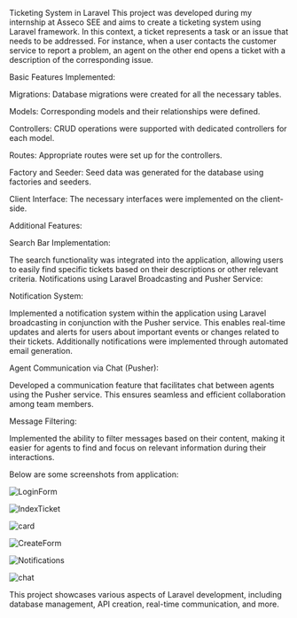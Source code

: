 Ticketing System in Laravel
This project was developed during my internship at Asseco SEE  and aims to create a ticketing system using Laravel framework. In this context, a ticket represents a task or an issue that needs to be addressed. For instance, when a user contacts the customer service to report a problem, an agent on the other end opens a ticket with a description of the corresponding issue.

Basic Features Implemented:

Migrations: Database migrations were created for all the necessary tables.

Models: Corresponding models and their relationships were defined.

Controllers: CRUD operations were supported with dedicated controllers for each model.

Routes: Appropriate routes were set up for the controllers.

Factory and Seeder: Seed data was generated for the database using factories and seeders.

Client Interface: The necessary interfaces were implemented on the client-side.


Additional Features:

Search Bar Implementation:

The search functionality was integrated into the application, allowing users to easily find specific tickets based on their descriptions or other relevant criteria.
Notifications using Laravel Broadcasting and Pusher Service:

Notification System:

Implemented a notification system within the application using Laravel broadcasting in conjunction with the Pusher service. This enables real-time updates and alerts for users about important events or changes related to their tickets. Additionally notifications were implemented through automated email generation.

Agent Communication via Chat (Pusher):

Developed a communication feature that facilitates chat between agents using the Pusher service. This ensures seamless and efficient collaboration among team members.

Message Filtering:

Implemented the ability to filter messages based on their content, making it easier for agents to find and focus on relevant information during their interactions.


Below are some screenshots from application: 

![LoginForm](https://github.com/DaveXo9/TicketingSystem/assets/85836822/ec98de1e-884a-45d7-8706-cb4ebed5bf3e)

![IndexTicket](https://github.com/DaveXo9/TicketingSystem/assets/85836822/d57ac084-4e0f-4afa-a194-5cc51d174e62)

![card](https://github.com/DaveXo9/TicketingSystem/assets/85836822/0a1701ad-8c09-4e2b-9a0a-f73332267555)

![CreateForm](https://github.com/DaveXo9/TicketingSystem/assets/85836822/57c9296a-76b5-4a5e-b057-3856b2d2d85d)

![Notifications](https://github.com/DaveXo9/TicketingSystem/assets/85836822/6c7b75b4-7e09-483f-a505-524909b61b9a)

![chat](https://github.com/DaveXo9/TicketingSystem/assets/85836822/dea985b7-90a0-4b05-8fbd-82bd33db30c2)

This project showcases various aspects of Laravel development, including database management, API creation, real-time communication, and more.
